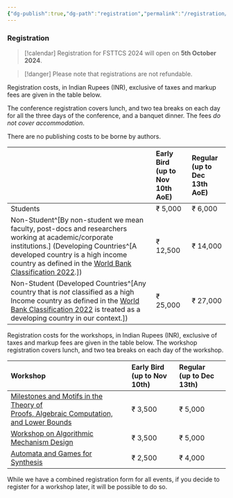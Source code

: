```yaml
---
{"dg-publish":true,"dg-path":"registration","permalink":"/registration/"}
---
```



### Registration

> [!calendar]  Registration for FSTTCS 2024 will open on **5th October 2024**. 

> [!danger] Please note that registrations are not refundable. 

Registration costs, in Indian Rupees (INR), exclusive of taxes and markup fees are given in the table below. 

The conference registration covers lunch, and two tea breaks on each day for all the three days of the conference, and a banquet dinner. The fees _do not cover accommodation_. 

There are no publishing costs to be borne by authors.

|                                                                                                                                                                                                                                                                                                                                                  | Early Bird <br>(up to Nov 10th AoE) | Regular <br>(up to Dec 13th AoE) |
| :----------------------------------------------------------------------------------------------------------------------------------------------------------------------------------------------------------------------------------------------------------------------------------------------------------------------------------------------- | :---------------------------------- | :------------------------------- |
| Students                                                                                                                                                                                                                                                                                                                                         | ₹ 5,000                             | ₹ 6,000                          |
| Non-Student^[By non-student we mean faculty, post-docs and researchers working at academic/corporate institutions.] (Developing Countries^[A developed country is a high income country as defined in the [World Bank Classification 2022](https://datatopics.worldbank.org/world-development-indicators/the-world-by-income-and-region.html).]) | ₹ 12,500                            | ₹ 14,000                         |
| Non-Student (Developed Countries^[Any country that is _not_ classified as a high Income country as defined in the [World Bank Classification 2022](https://datatopics.worldbank.org/world-development-indicators/the-world-by-income-and-region.html) is treated as a developing country in our context.])                                       | ₹ 25,000                            | ₹ 27,000                         |

Registration costs for the workshops, in Indian Rupees (INR), exclusive of taxes and markup fees are given in the table below. The workshop registration covers lunch, and two tea breaks on each day of the workshop.

| Workshop                                                                                                                      | Early Bird <br>(up to Nov 10th) | Regular <br>(up to Dec 13th) |
| :---------------------------------------------------------------------------------------------------------------------------- | :------------------------------ | :--------------------------- |
| [Milestones and Motifs in the Theory of <br>Proofs, Algebraic Computation, and Lower Bounds](https://mmcomplexity.github.io/) | ₹ 3,500                         | ₹ 5,000                      |
| [Workshop on Algorithmic Mechanism Design](http://www.tcs.tifr.res.in/~amd-24)                                                | ₹ 3,500                         | ₹ 5,000                      |
| [Automata and Games for Synthesis](https://sites.google.com/view/fsttcs2024bworkshop/home)                                    | ₹ 2,500                         | ₹ 4,000                      |

While we have a combined registration form for all events, if you decide to register for a workshop later, it will be possible to do so. 
